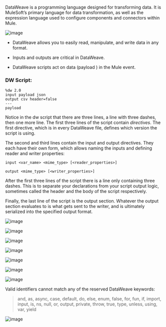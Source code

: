 DataWeave is a programming language designed for transforming data. It is MuleSoft’s primary language for data transformation, as well as the expression language used to configure components and connectors within Mule.

![image](https://github.com/user-attachments/assets/9ff87642-4e95-452c-a0b0-0101bb2b10fd)

* DataWeave allows you to easily read, manipulate, and write data in any format.

* Inputs and outputs are critical in DataWeave.

* DataWeave scripts act on data (payload ) in the Mule event.

### DW Script:
```
%dw 2.0
input payload json
output csv header=false
---
payload
```

Notice in the dw script that there are three lines, a line with three dashes, then one more line. The first three lines of the script contain *directives*. The first directive, which is in every DataWeave file, defines which version the script is using.

The second and third lines contain the input and output directives. They each have their own form, which allows naming the inputs and defining reader and writer properties:

`input <var_name> <mime_type> [<reader_properties>]`

`output <mime_type> [<writer_properties>]`

After the first three lines of the script there is a line only containing three dashes. This is to separate your declarations from your script output logic, sometimes called the header and the body of the script respectively.

Finally, the last line of the script is the output section. Whatever the output section evaluates to is what gets sent to the writer, and is ultimately serialized into the specified output format.

![image](https://github.com/user-attachments/assets/0704e88e-267a-41e6-9e52-01afb12a760a)

![image](https://github.com/user-attachments/assets/595e9f0c-7210-45f6-89a9-a033d1cd2b80)

![image](https://github.com/user-attachments/assets/fb4e81b3-6cde-41fd-94b8-570f46cf378b)

![image](https://github.com/user-attachments/assets/8c0a8615-1f29-479f-aad6-a831a0eba473)

![image](https://github.com/user-attachments/assets/b7fdd884-79b3-4ea1-b448-e53aee582681)

![image](https://github.com/user-attachments/assets/e87ec497-9255-4bfa-b8f4-0f3e9d2bf0a1)

![image](https://github.com/user-attachments/assets/78992f14-4a91-447e-88ab-4787982cb05a)

Valid identifiers cannot match any of the reserved DataWeave keywords:

> and, as, async, case, default, do, else, enum, false, for, fun, if, import, input, is, ns, null, or, output, private, throw, true, type, unless, using, var, yield

![image](https://github.com/user-attachments/assets/c99815fd-7350-4b0b-8290-433d5bd50e53)


